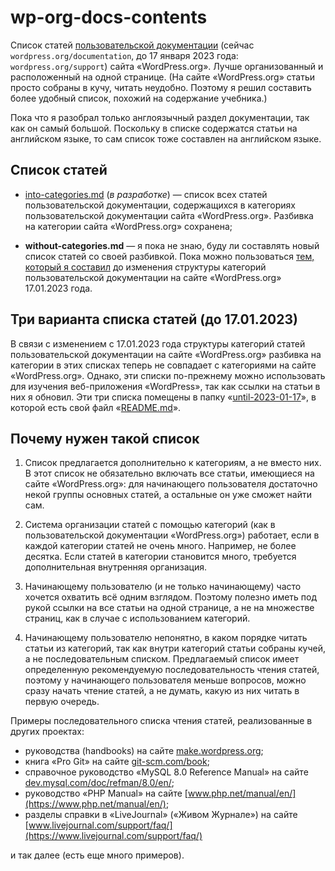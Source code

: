 # wp-org-docs-contents

Список статей [пользовательской документации](https://wordpress.org/documentation/) (сейчас `wordpress.org/documentation`, до 17 января 2023 года: `wordpress.org/support`) сайта «WordPress.org». Лучше организованный и расположенный на одной странице. (На сайте «WordPress.org» статьи просто собраны в кучу, читать неудобно. Поэтому я решил составить более удобный список, похожий на содержание учебника.)

Пока что я разобрал только англоязычный раздел документации, так как он самый большой. Поскольку в списке содержатся статьи на английском языке, то сам список тоже составлен на английском языке.

## Список статей

- [into-categories.md](into-categories.md) (_в разработке_)&nbsp;— список всех статей пользовательской документации, содержащихся в категориях пользовательской документации сайта «WordPress.org». Разбивка на категории сайта «WordPress.org» сохранена;

- **without-categories.md**&nbsp;— я пока не знаю, буду ли составлять новый список статей со своей разбивкой. Пока можно пользоваться [тем, который я составил](until-2023-01-17/without-categories.md) до изменения структуры категорий пользовательской документации на сайте «WordPress.org» 17.01.2023 года.

## Три варианта списка статей (до 17.01.2023)

В связи с изменением с 17.01.2023 года структуры категорий статей пользовательской документации на сайте «WordPress.org» разбивка на категории в этих списках теперь не совпадает с категориями на сайте «WordPress.org». Однако, эти списки по-прежнему можно использовать для изучения веб-приложения «WordPress», так как ссылки на статьи в них я обновил. Эти три списка помещены в папку «[until-2023-01-17](until-2023-01-17)», в которой есть свой файл «[README.md](until-2023-01-17/README.md)».

## Почему нужен такой список

1. Список предлагается дополнительно к категориям, а не вместо них. В этот список не обязательно включать все статьи, имеющиеся на сайте «WordPress.org»: для начинающего пользователя достаточно некой группы основных статей, а остальные он уже сможет найти сам.

2. Система организации статей с помощью категорий (как в пользовательской документации «WordPress.org») работает, если в каждой категории статей не очень много. Например, не более десятка. Если статей в категории становится много, требуется дополнительная внутренняя организация.

3. Начинающему пользователю (и не только начинающему) часто хочется охватить всё одним взглядом. Поэтому полезно иметь под рукой ссылки на все статьи на одной странице, а не на множестве страниц, как в случае с использованием категорий.

4. Начинающему пользователю непонятно, в каком порядке читать статьи из категорий, так как внутри категорий статьи собраны кучей, а не последовательным списком. Предлагаемый список имеет определенную рекомендуемую последовательность чтения статей, поэтому у начинающего пользователя меньше вопросов, можно сразу начать чтение статей, а не думать, какую из них читать в первую очередь.

Примеры последовательного списка чтения статей, реализованные в других проектах:
- руководства (handbooks) на сайте [make.wordpress.org](https://make.wordpress.org/);
- книга «Pro Git» на сайте [git-scm.com/book](https://git-scm.com/book);
- справочное руководство «MySQL 8.0 Reference Manual» на сайте [dev.mysql.com/doc/refman/8.0/en/](https://dev.mysql.com/doc/refman/8.0/en/);
- руководство «PHP Manual» на сайте [www.php.net/manual/en/](https://www.php.net/manual/en/);
- разделы справки в «LiveJournal» («Живом Журнале») на сайте [www.livejournal.com/support/faq/](https://www.livejournal.com/support/faq/)

и так далее (есть еще много примеров).
